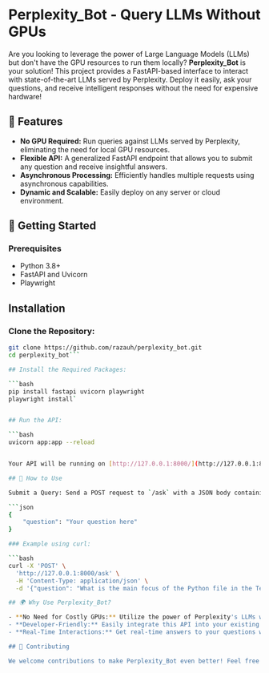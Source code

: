 # Perplexity_Bot - Query LLMs Without GPUs

Are you looking to leverage the power of Large Language Models (LLMs) but don't have the GPU resources to run them locally? **Perplexity_Bot** is your solution! This project provides a FastAPI-based interface to interact with state-of-the-art LLMs served by Perplexity. Deploy it easily, ask your questions, and receive intelligent responses without the need for expensive hardware!

## 📌 Features
- **No GPU Required:** Run queries against LLMs served by Perplexity, eliminating the need for local GPU resources.
- **Flexible API:** A generalized FastAPI endpoint that allows you to submit any question and receive insightful answers.
- **Asynchronous Processing:** Efficiently handles multiple requests using asynchronous capabilities.
- **Dynamic and Scalable:** Easily deploy on any server or cloud environment.

## 🚀 Getting Started

### Prerequisites
- Python 3.8+
- FastAPI and Uvicorn
- Playwright


## Installation

### Clone the Repository:
```bash
git clone https://github.com/razauh/perplexity_bot.git
cd perplexity_bot```

## Install the Required Packages:

```bash
pip install fastapi uvicorn playwright
playwright install`


## Run the API:

```bash
uvicorn app:app --reload


Your API will be running on [http://127.0.0.1:8000/](http://127.0.0.1:8000/).

## 📝 How to Use

Submit a Query: Send a POST request to `/ask` with a JSON body containing your question:

```json
{
    "question": "Your question here"
}

### Example using curl:

```bash
curl -X 'POST' \
  'http://127.0.0.1:8000/ask' \
  -H 'Content-Type: application/json' \
  -d '{"question": "What is the main focus of the Python file in the TensorFlow issue?"}'

## 🌍 Why Use Perplexity_Bot?

- **No Need for Costly GPUs:** Utilize the power of Perplexity's LLMs without local computational resources.
- **Developer-Friendly:** Easily integrate this API into your existing applications or tools.
- **Real-Time Interactions:** Get real-time answers to your questions with state-of-the-art LLMs.

## 🙌 Contributing

We welcome contributions to make Perplexity_Bot even better! Feel free to fork the repository, make changes, and submit a pull request.
